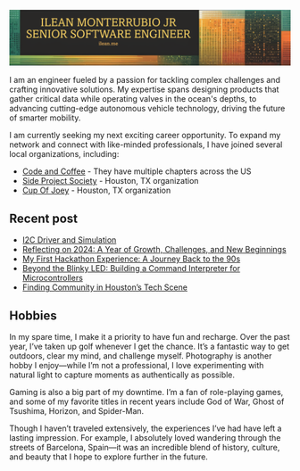 ![MyBanner](/images/myBanner.png)

I am an engineer fueled by a passion for tackling complex challenges and crafting innovative solutions. My expertise spans designing products that gather critical data while operating valves in the ocean's depths, to advancing cutting-edge autonomous vehicle technology, driving the future of smarter mobility. 

I am currently seeking my next exciting career opportunity. To expand my network and connect with like-minded professionals, I have joined several local organizations, including:
- [Code and Coffee](https://www.codeandcoffee.org) - They have multiple chapters across the US
- [Side Project Society](https://www.sideprojectsociety.com) - Houston, TX organization
- [Cup Of Joey](https://www.cupofjoey.org/) - Houston, TX organization

## Recent post
<!-- BLOG-POST-LIST:START -->
- [I2C Driver and Simulation](https://ilean.me/blog/i2c-driver-and-simulation/)
- [Reflecting on 2024: A Year of Growth, Challenges, and New Beginnings](https://ilean.me/blog/reflecting-on-2024_-a-year-of-growth-challenges-and-new-beginnings/)
- [My First Hackathon Experience: A Journey Back to the 90s](https://ilean.me/blog/my-first-hackathon-experience_-a-journey-back-to-the-90s/)
- [Beyond the Blinky LED: Building a Command Interpreter for Microcontrollers](https://ilean.me/blog/beyond-the-blinky-led_-building-a-command-interpreter-for-microcontrollers/)
- [Finding Community in Houston’s Tech Scene](https://ilean.me/blog/finding-community-in-houstons-tech-scene/)
<!-- BLOG-POST-LIST:END -->

## Hobbies
In my spare time, I make it a priority to have fun and recharge. Over the past year, I’ve taken up golf whenever I get the chance. It’s a fantastic way to get outdoors, clear my mind, and challenge myself. Photography is another hobby I enjoy—while I’m not a professional, I love experimenting with natural light to capture moments as authentically as possible.

Gaming is also a big part of my downtime. I’m a fan of role-playing games, and some of my favorite titles in recent years include God of War, Ghost of Tsushima, Horizon, and Spider-Man.

Though I haven’t traveled extensively, the experiences I’ve had have left a lasting impression. For example, I absolutely loved wandering through the streets of Barcelona, Spain—it was an incredible blend of history, culture, and beauty that I hope to explore further in the future.

